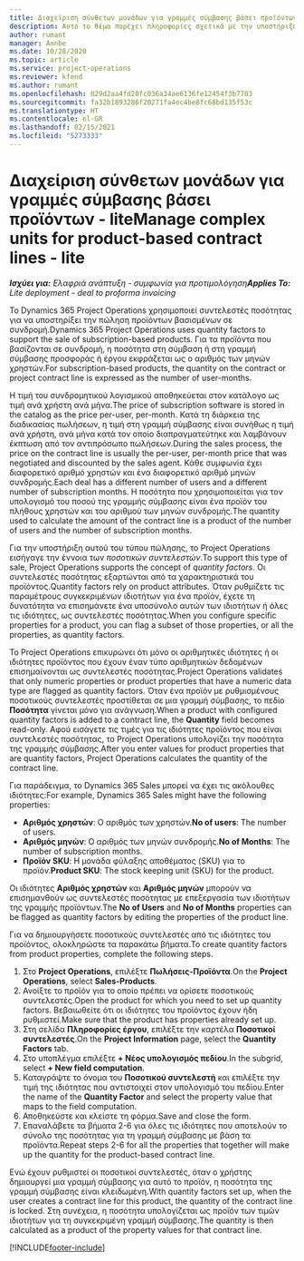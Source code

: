 ```yaml
---
title: Διαχείριση σύνθετων μονάδων για γραμμές σύμβασης βάσει προϊόντων - lite
description: Αυτό το θέμα παρέχει πληροφορίες σχετικά με την υποστήριξη της πώλησης προϊόντων που βασίζονται σε συνδρομή.
author: rumant
manager: Annbe
ms.date: 10/28/2020
ms.topic: article
ms.service: project-operations
ms.reviewer: kfend
ms.author: rumant
ms.openlocfilehash: 029d2aa4fd20fc036a34ae6136fe12454f3b7703
ms.sourcegitcommit: fa32b1893286f20271fa4ec4be8fc68bd135f53c
ms.translationtype: HT
ms.contentlocale: el-GR
ms.lasthandoff: 02/15/2021
ms.locfileid: "5273333"
---
```

# <a name="manage-complex-units-for-product-based-contract-lines---lite"></a><span data-ttu-id="d77ab-103">Διαχείριση σύνθετων μονάδων για γραμμές σύμβασης βάσει προϊόντων - lite</span><span class="sxs-lookup"><span data-stu-id="d77ab-103">Manage complex units for product-based contract lines - lite</span></span>

<span data-ttu-id="d77ab-104">_**Ισχύει για:** Ελαφριά ανάπτυξη - συμφωνία για προτιμολόγηση_</span><span class="sxs-lookup"><span data-stu-id="d77ab-104">_**Applies To:** Lite deployment - deal to proforma invoicing_</span></span>

<span data-ttu-id="d77ab-105">Το Dynamics 365 Project Operations χρησιμοποιεί συντελεστές ποσότητας για να υποστηρίξει την πώληση προϊόντων βασισμένων σε συνδρομή.</span><span class="sxs-lookup"><span data-stu-id="d77ab-105">Dynamics 365 Project Operations uses quantity factors to support the sale of subscription-based products.</span></span> <span data-ttu-id="d77ab-106">Για τα προϊόντα που βασίζονται σε συνδρομή, η ποσότητα στη σύμβαση ή στη γραμμή σύμβασης προσφοράς ή έργου εκφράζεται ως ο αριθμός των μηνών χρηστών.</span><span class="sxs-lookup"><span data-stu-id="d77ab-106">For subscription-based products, the quantity on the contract or project contract line is expressed as the number of user-months.</span></span>

<span data-ttu-id="d77ab-107">Η τιμή του συνδρομητικού λογισμικού αποθηκεύεται στον κατάλογο ως τιμή ανά χρήστη ανά μήνα.</span><span class="sxs-lookup"><span data-stu-id="d77ab-107">The price of subscription software is stored in the catalog as the price per-user, per-month.</span></span> <span data-ttu-id="d77ab-108">Κατά τη διάρκεια της διαδικασίας πωλήσεων, η τιμή στη γραμμή σύμβασης είναι συνήθως η τιμή ανά χρήστη, ανά μήνα κατά τον οποίο διαπραγματεύτηκε και λαμβάνουν έκπτωση από τον αντιπρόσωπο πωλήσεων.</span><span class="sxs-lookup"><span data-stu-id="d77ab-108">During the sales process, the price on the contract line is usually the per-user, per-month price that was negotiated and discounted by the sales agent.</span></span> <span data-ttu-id="d77ab-109">Κάθε συμφωνία έχει διαφορετικό αριθμό χρηστών και ένα διαφορετικό αριθμό μηνών συνδρομής.</span><span class="sxs-lookup"><span data-stu-id="d77ab-109">Each deal has a different number of users and a different number of subscription months.</span></span> <span data-ttu-id="d77ab-110">Η ποσότητα που χρησιμοποιείται για τον υπολογισμό του ποσού της γραμμής σύμβασης είναι ένα προϊόν του πλήθους χρηστών και του αριθμού των μηνών συνδρομής.</span><span class="sxs-lookup"><span data-stu-id="d77ab-110">The quantity used to calculate the amount of the contract line is a product of the number of users and the number of subscription months.</span></span>

<span data-ttu-id="d77ab-111">Για την υποστήριξη αυτού του τύπου πώλησης, το Project Operations εισήγαγε την έννοια των *ποσοτικών συντελεστών*.</span><span class="sxs-lookup"><span data-stu-id="d77ab-111">To support this type of sale, Project Operations supports the concept of *quantity factors*.</span></span> <span data-ttu-id="d77ab-112">Οι συντελεστές ποσότητας εξαρτώνται από τα χαρακτηριστικά του προϊόντος.</span><span class="sxs-lookup"><span data-stu-id="d77ab-112">Quantity factors rely on product attributes.</span></span> <span data-ttu-id="d77ab-113">Όταν ρυθμίζετε τις παραμέτρους συγκεκριμένων ιδιοτήτων για ένα προϊόν, έχετε τη δυνατότητα να επισημάνετε ένα υποσύνολο αυτών των ιδιοτήτων ή όλες τις ιδιότητες, ως συντελεστές ποσότητας.</span><span class="sxs-lookup"><span data-stu-id="d77ab-113">When you configure specific properties for a product, you can flag a subset of those properties, or all the properties, as quantity factors.</span></span>

<span data-ttu-id="d77ab-114">Το Project Operations επικυρώνει ότι μόνο οι αριθμητικές ιδιότητες ή οι ιδιότητες προϊόντος που έχουν έναν τύπο αριθμητικών δεδομένων επισημαίνονται ως συντελεστές ποσότητας.</span><span class="sxs-lookup"><span data-stu-id="d77ab-114">Project Operations validates that only numeric properties or product properties that have a numeric data type are flagged as quantity factors.</span></span> <span data-ttu-id="d77ab-115">Όταν ένα προϊόν με ρυθμισμένους ποσοτικούς συντελεστές προστίθεται σε μια γραμμή σύμβασης, το πεδίο **Ποσότητα** γίνεται μόνο για ανάγνωση.</span><span class="sxs-lookup"><span data-stu-id="d77ab-115">When a product with configured quantity factors is added to a contract line, the **Quantity** field  becomes read-only.</span></span> <span data-ttu-id="d77ab-116">Αφού εισάγετε τις τιμές για τις ιδιότητες προϊόντος που είναι συντελεστές ποσότητας, το Project Operations υπολογίζει την ποσότητα της γραμμής σύμβασης.</span><span class="sxs-lookup"><span data-stu-id="d77ab-116">After you enter values for product properties that are quantity factors, Project Operations calculates the quantity of the contract line.</span></span>

<span data-ttu-id="d77ab-117">Για παράδειγμα, το Dynamics 365 Sales μπορεί να έχει τις ακόλουθες ιδιότητες:</span><span class="sxs-lookup"><span data-stu-id="d77ab-117">For example, Dynamics 365 Sales might have the following properties:</span></span>

- <span data-ttu-id="d77ab-118">**Αριθμός χρηστών**: Ο αριθμός των χρηστών.</span><span class="sxs-lookup"><span data-stu-id="d77ab-118">**No of users**: The number of users.</span></span>
- <span data-ttu-id="d77ab-119">**Αριθμός μηνών**: Ο αριθμός των μηνών συνδρομής.</span><span class="sxs-lookup"><span data-stu-id="d77ab-119">**No of Months**: The number of subscription months.</span></span>
- <span data-ttu-id="d77ab-120">**Προϊόν SKU**: Η μονάδα φύλαξης αποθέματος (SKU) για το προϊόν.</span><span class="sxs-lookup"><span data-stu-id="d77ab-120">**Product SKU**: The stock keeping unit (SKU) for the product.</span></span>

<span data-ttu-id="d77ab-121">Οι ιδιότητες **Αριθμός χρηστών** και **Αριθμός μηνών** μπορούν να επισημανθούν ως συντελεστές ποσότητας με επεξεργασία των ιδιοτήτων της γραμμής προϊόντων.</span><span class="sxs-lookup"><span data-stu-id="d77ab-121">The **No of Users** and **No of Months** properties can be flagged as quantity factors by editing the properties of the product line.</span></span>

<span data-ttu-id="d77ab-122">Για να δημιουργήσετε ποσοτικούς συντελεστές από τις ιδιότητες του προϊόντος, ολοκληρώστε τα παρακάτω βήματα.</span><span class="sxs-lookup"><span data-stu-id="d77ab-122">To create quantity factors from product properties, complete the following steps.</span></span>

1. <span data-ttu-id="d77ab-123">Στο **Project Operations**, επιλέξτε **Πωλήσεις-Προϊόντα**.</span><span class="sxs-lookup"><span data-stu-id="d77ab-123">On the **Project Operations**, select **Sales-Products**.</span></span>
2. <span data-ttu-id="d77ab-124">Ανοίξτε το προϊόν για το οποίο πρέπει να ορίσετε ποσοτικούς συντελεστές.</span><span class="sxs-lookup"><span data-stu-id="d77ab-124">Open the product for which you need to set up quantity factors.</span></span> <span data-ttu-id="d77ab-125">Βεβαιωθείτε ότι οι ιδιότητες του προϊόντος έχουν ήδη ρυθμιστεί.</span><span class="sxs-lookup"><span data-stu-id="d77ab-125">Make sure that the product has properties already set up.</span></span>
3. <span data-ttu-id="d77ab-126">Στη σελίδα **Πληροφορίες έργου**, επιλέξτε την καρτέλα **Ποσοτικοί συντελεστές**.</span><span class="sxs-lookup"><span data-stu-id="d77ab-126">On the **Project Information** page, select the **Quantity Factors** tab.</span></span>
4. <span data-ttu-id="d77ab-127">Στο υποπλέγμα επιλέξτε **+ Νέος υπολογισμός πεδίου**.</span><span class="sxs-lookup"><span data-stu-id="d77ab-127">In the subgrid, select **+ New field computation**.</span></span>
5. <span data-ttu-id="d77ab-128">Καταγράψτε το όνομα του **Ποσοτικού συντελεστή** και επιλέξτε την τιμή της ιδιότητας που αντιστοιχεί στον υπολογισμό του πεδίου.</span><span class="sxs-lookup"><span data-stu-id="d77ab-128">Enter the name of the **Quantity Factor** and select the property value that maps to the field computation.</span></span>
6. <span data-ttu-id="d77ab-129">Αποθηκεύστε και κλείστε τη φόρμα.</span><span class="sxs-lookup"><span data-stu-id="d77ab-129">Save and close the form.</span></span>
7. <span data-ttu-id="d77ab-130">Επαναλάβετε τα βήματα 2-6 για όλες τις ιδιότητες που αποτελούν το σύνολο της ποσότητας για τη γραμμή σύμβασης με βάση τα προϊόντα.</span><span class="sxs-lookup"><span data-stu-id="d77ab-130">Repeat steps 2-6 for all the properties that together will make up the quantity for the product-based contract line.</span></span>

<span data-ttu-id="d77ab-131">Ενώ έχουν ρυθμιστεί οι ποσοτικοί συντελεστές, όταν ο χρήστης δημιουργεί μια γραμμή σύμβασης για αυτό το προϊόν, η ποσότητα της γραμμή σύμβασης είναι κλειδωμένη.</span><span class="sxs-lookup"><span data-stu-id="d77ab-131">With quantity factors set up, when the user creates a contract line for this product, the quantity of the contract line is locked.</span></span> <span data-ttu-id="d77ab-132">Στη συνέχεια, η ποσότητα υπολογίζεται ως προϊόν των τιμών ιδιοτήτων για τη συγκεκριμένη γραμμή σύμβασης.</span><span class="sxs-lookup"><span data-stu-id="d77ab-132">The quantity is then calculated as a product of the property values for that contract line.</span></span>


[!INCLUDE[footer-include](../../includes/footer-banner.md)]